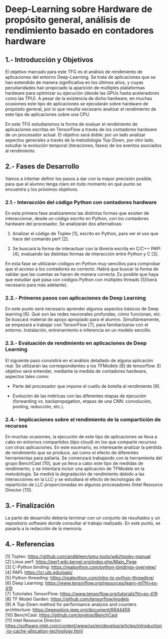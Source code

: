 # Deep-Learning sobre Hardware de propósito general, análisis de rendimiento basado en contadores hardware

## 1.- Introducción y Objetivos

El objetivo marcado para este TFG es el análisis de rendimiento de aplicaciones del entorno Deep-Learning. Se trata de aplicaciones que se han extendido de manera significativa en los últimos años, y cuyas peculiaridades han propiciado la aparición de múltiples plataformas hardware para optimizar su ejecución (desde las GPUs hasta aceleradores como las TPU). A pesar de la existencia de dicho hardware, en muchas ocasiones este tipo de aplicaciones se ejecutarán sobre hardware de propósito general, por lo que resulta necesario analizar el rendimiento de este tipo de aplicaciones sobre una CPU.

En este TFG estudiaremos la forma de evaluar el rendimiento de aplicaciones escritas en TensorFlow a través de los contadores hardware de un procesador actual. El objetivo será doble: por un lado analizar aspectos generales a través de la metodología Top-Down, por otro lado, estudiar la evolución temporal (iteraciones, fases) de los eventos asociados al rendimiento.

## 2.- Fases de Desarrollo

Vamos a intentar definir los pasos a dar con la mayor precisión posible, para que el alumno tenga claro en todo momento en qué punto se encuentra y los próximos objetivos.

### 2.1.- Interacción del código Python con contadores hardware

En esta primera fase analizaremos las distintas formas que existen de interaccionar, desde un código escrito en Python, con los contadores hardware del procesador. Se analizarán dos alternativas:

1. Analizar el código de Toplev [1], escrito en Python, para ver el uso que hace del comando perf [2].

2. Se buscará la forma de interactuar con la librería escrita en C/C++ PAPI [4], evaluando las distintas formas de interacción entre Python y C [3].

En esta fase se utilizarán códigos en Python muy sencillos para comprobar que el acceso a los contadores es correcto. Habrá que buscar la forma de validar que las cuentas se hacen de manera correcta. Es posible que haya que estudiar qué pasa con códigos Python con múltiples threads [5](será necesario para más adelante).

### 2.2.- Primeros pasos con aplicaciones de Deep Learning

En este punto será necesario aprender algunos aspectos básicos de Deep learning [6]. Qué son las redes neuronales profundas, cómo funcionan, etc. Se buscará material de apoyo apropiado para el alumno.
Simultáneamente, se empezará a trabajar con TensorFlow [7], para familiarizarse con el entorno. Instalación, entrenamiento e inferencia en un modelo sencillo.

### 2.3.- Evaluación de rendimiento en aplicaciones de Deep Learning

El siguiente paso consistirá en el análisis detallado de alguna aplicación real. Se utilizarán las correspondientes a los TFModels [8] de tensorflow. El objetivo será entender, mediante la medida de contadores hardware, aspectos tales como:

- Parte del procesador que impone el cuello de botella al rendimiento [9].

- Evolución de las métricas con las diferentes etapas de ejecución (forwarding vs. backpropagation, etapas de una CNN: convolución, pooling, reducción, etc.).

### 2.4.- Implicaciones sobre el rendimiento de la compartición de recursos

En muchas ocasiones, la ejecución de este tipo de aplicaciones se lleva a cabo en entornos compartidos (tipo cloud) en los que comparte recursos con otras aplicaciones. En este escenario, es interesante analizar la pérdida de rendimiento que se produce, así como el efecto de diferentes herramientas para paliarla.
Se comenzará trabajando con la herramienta del grupo BenchCast [10], que ya lleva a cabo este tipo de medidas de rendimiento, y se intentará incluir una aplicación de TFModels en la metodología.
Se medirá la degradación de rendimiento debido a las interacciones en la LLC y se estudiará el efecto de tecnologías de repartición de LLC proporcionadas en algunos procesadores (Intel Resource Director [11]).

## 3.- Finalización

La parte de desarrollo debería terminar con un conjunto de resultados y un repositorio software donde consultar el trabajo realizado. En este punto, se pasaría a la redacción de la memoria.

## 4.- Referencias

[1] Toplev: <https://github.com/andikleen/pmu-tools/wiki/toplev-manual>  
[2] Linux perf: <https://perf.wiki.kernel.org/index.php/Main_Page>  
[3] C-Python binding: <https://realpython.com/python-bindings-overview/>  
[4] PAPI: <https://icl.utk.edu/papi/>  
[5] Python threading: <https://realpython.com/intro-to-python-threading/>  
[6] Deep Learning: <https://www.tensorflow.org/resources/learn-ml?hl=es-419>  
[7] Tutoriales TensorFlow: <https://www.tensorflow.org/tutorials?hl=es-419>  
[8] TF Model Garden: <https://github.com/tensorflow/models>  
[9] A Top-Down method for performance analysis and counters architecture: <https://ieeexplore.ieee.org/document/6844459>  
[10] BenchCast: <https://github.com/prietop/BenchCast>  
[11] Intel Resource Director: <https://software.intel.com/content/www/us/en/develop/articles/introduction-to-cache-allocation-technology.html>  

